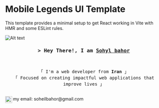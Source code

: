# Mobile Legends UI Template

This template provides a minimal setup to get React working in Vite with HMR and some ESLint rules.

![Alt text](https://github.com/soheilbahor/MobileLegends/blob/v1.1/src/images/miya.jpg)
 <h3 align="center">
        <samp>&gt; Hey There!, I am
                <b><a target="_blank" href="https://shahriarshafin.github.io/">Sohyl bahor</a></b>
        </samp>
</h3>
<br>
<p align="center">
        <!-- Intro -->
        <samp>
                「 I'm a web developer from <b>Iran</b> 」
                <br>
                「 Focused on creating impactful web applications that improve lives</b> 」
                <br>
                <br>
        </samp>
</p>



<a href="https://mail.google.com/ ">
  <img align="left" alt="Gmail" width="22px" src="https://cdn.jsdelivr.net/npm/simple-icons@3.12.2/icons/gmail.svg" />
</a>
my email: soheilbahor@gmail.com
